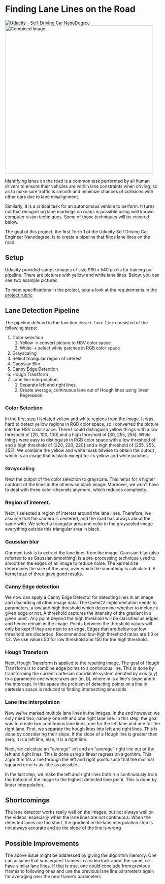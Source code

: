 # **Finding Lane Lines on the Road**
[![Udacity - Self-Driving Car NanoDegree](https://s3.amazonaws.com/udacity-sdc/github/shield-carnd.svg)](http://www.udacity.com/drive)
<img src="examples/laneLines_thirdPass.jpg" width="480" alt="Combined Image" />

Identifying lanes on the road is a common task performed by all human drivers to ensure their vehicles are within lane constraints when driving, so as to make sure traffic is smooth and minimize chances of collisions with other cars due to lane misalignment.

Similarly, it is a critical task for an autonomous vehicle to perform. It turns out that recognizing lane markings on roads is possible using well known computer vision techniques. Some of those techniques will be covered below.

The goal of this project, the first Term 1 of the Udacity Self Driving Car Engineer Nanodegree, is to create a pipeline that finds lane lines on the road.

Setup
---

Udacity provided sample images of size 960 x 540 pixels for training our pipeline. There are pictures with yellow and white lane lines. Below, you can see two example pictures


To meet specifications in the project, take a look at the requirements in the [project rubric](https://review.udacity.com/#!/rubrics/322/view)

Lane Detection Pipeline
---
The pipeline defined in the function `detect lane line` consisted of the following steps:
1. Color selection
    1. Yellow -> convert picture to HSV color space
    1. White -> select white patches in RGB color space
1. Grayscaling
1. Select triangular region of interest
1. Gaussian Blur
1. Canny Edge Detection
1. Hough Transform
1. Lane line interpolation:
    1. Separate left and right lines
    1. Create average, continuous lane out of Hough lines using linear Regression

### Color Selection
In the first step I isolated yellow and white regions from the image. It was hard to detect yellow regions in RGB color space, so I converted the picture into the HSV color space. There I could distinguish yellow things with a low threshold of 
[20, 100, 100] and a high threshold of [30, 255, 255]. White things were easy to distinguish in RGB color space with a low threshold of and a high threshold of [220, 220, 220] and a high threshold of [255, 255, 255]. We combine the yellow and white mask bitwise to obtain the output , which is an image that is black except for its yellow and white patches. 

### Grayscaling
Next the output of the color selection to grayscale. This helps for a higher contrast of the lines in the otherwise black image. Moreover, we won't have to deal with three color channels anymore, which reduces complexity.

### Region of interest.
Next, I selected a region of interest around the lane lines. Therefore, we assume that the camera is centered, and the road has always about the same with. We select a triangular area and color in the grayscaled image everything outside this triangular area in black.

### Gaussian blur
Our next task is to extract the lane lines from the image. Gaussian blur (also referred to as Gaussian smoothing) is a pre-processing technique used to smoothen the edges of an image to reduce noise. The kernel size determines the size of the area, over which the smoothing is calculated. A kernel size of three gave good results.

### Canny Edge detection
We now can apply a Canny Edge Detector for detecting lines in an image and discarding all other image data. The OpenCV implementation needs to parameters, a low and high threshold which determine whether to include a given edge or not. A threshold captures the intensity of the gradient in a given point. Any point beyond the high threshold will be classified as edges and hence remain in the image. Points between the threshold values will only be kept if they are next to an edge. Edges that are below our low threshold are discarded. Recommended low-high threshold ratios are 1:3 or 1:2. We use values 50 for low threshold and 150 for the high threshold.

### Hough Transform
Next, Hough Transform is applied to the resulting image. The goal of Hough Transform is to combine edge points to a continuous line. This is done by transforming the current cartesian coordinate system denoted by axis (x,y) to a parametric one where axes are (m, b), where m is a line's slope and b the intercept. In this space the problem of detecting points on a line in cartesian space is reduced to finding intersecting sinusoids.

### Lane line interpolation
Now we've marked multiple lane lines in the images. In the end however, we only need two, namely one left and one right lane line. In this step, the goal was to create two continuous lane lines, one for the left lane and one for the right lane. 
First, we separate the hough lines into left and right lines. This is done by considering their slope. If the slope of a Hough line is greater than zero, it is a left line, else, it is a right line.

Next, we calculate an "average" left and an "average" right line out of the left and right lines. This is done using a linear regression algorithm. This algorithm fits a line through the left and right points such that the minimal squared error is as little as possible.

In the last step, we make the left and right lines both run continuously from the bottom of the image to the highest detected lane point. This is done by linear interpolation.

Shortcomings
---
The lane detector works really well on the images, but not always well on the videos, especially when the lane lines are not continuous. When the detected lanes are too short, the gradient in the lane interpolation step is not always accurate and so the slope of the line is wrong

Possible Improvements
---
The above issue might be addressed by giving the algorithm memory. One can assume that subsequent frames in a video look about the same, i.e. have similar lane lines. If that is true, one could conclude from previous frames to following ones and use the previous lane line parameters again for averaging over the new frame's parameters.
 



